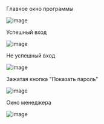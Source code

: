 Главное окно программы

![image](https://user-images.githubusercontent.com/90219892/204267936-d4e8a40c-1d76-42ac-88fd-e2aa23cf747b.png)

Успешный вход

![image](https://user-images.githubusercontent.com/90219892/204268060-fe7bdb0d-4738-4428-abb2-75ca932bf034.png)

Не успешный вход

![image](https://user-images.githubusercontent.com/90219892/204268121-800b75b7-f4f2-4761-a3bd-0611eee14d08.png)

Зажатая кнопка "Показать пароль"

![image](https://user-images.githubusercontent.com/90219892/204268212-d9971286-b7a7-4a2d-a267-3d56967e7919.png)

Окно менеджера

![image](https://user-images.githubusercontent.com/90219892/204268313-d4bc020b-114c-451d-b842-d2ca48c30f98.png)
